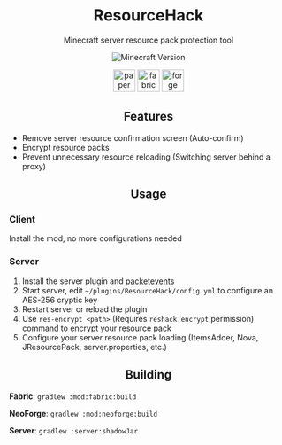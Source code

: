 <div align="center">
<h1>ResourceHack</h1>
Minecraft server resource pack protection tool

![Minecraft Version](https://img.shields.io/badge/Minecraft_Version-1.21.1-green?style=for-the-badge)

<img alt="paper" height="40" src="https://cdn.jsdelivr.net/npm/@intergrav/devins-badges@3/assets/compact/supported/paper_vector.svg">
<img alt="fabric" height="40" src="https://cdn.jsdelivr.net/npm/@intergrav/devins-badges@3/assets/compact/supported/fabric_vector.svg">
<img alt="forge" height="40" src="https://cdn.jsdelivr.net/gh/TheReal-Flo/devins-badges@neoforge/assets/compact/supported/neoforge_vector.svg">
</div>

<!-- Part: Features -->
<div align="center"><h2>Features</h2></div>

- Remove server resource confirmation screen (Auto-confirm)
- Encrypt resource packs
- Prevent unnecessary resource reloading (Switching server behind a proxy)

<!-- Part: Usage -->
<div align="center"><h2>Usage</h2></div>

### Client
Install the mod, no more configurations needed

### Server
1. Install the server plugin and [packetevents](https://github.com/retrooper/packetevents)
2. Start server, edit `~/plugins/ResourceHack/config.yml` to configure an AES-256 cryptic key
3. Restart server or reload the plugin
4. Use `res-encrypt <path>` (Requires `reshack.encrypt` permission) command to encrypt your resource pack
5. Configure your server resource pack loading (ItemsAdder, Nova, JResourcePack, server.properties, etc.)

<div align="center"><h2>Building</h2></div>

**Fabric**: `gradlew :mod:fabric:build`

**NeoForge**: `gradlew :mod:neoforge:build`

**Server**: `gradlew :server:shadowJar`

